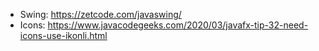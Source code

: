
* Swing: https://zetcode.com/javaswing/
* Icons: https://www.javacodegeeks.com/2020/03/javafx-tip-32-need-icons-use-ikonli.html
